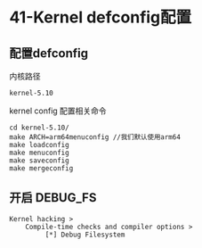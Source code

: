 # 41-Kernel defconfig配置

## 配置defconfig

内核路径

```
kernel-5.10
```



kernel config 配置相关命令

```
cd kernel-5.10/
make ARCH=arm64menuconfig //我们默认使用arm64
make loadconfig
make menuconfig
make saveconfig
make mergeconfig
```



## 开启 DEBUG_FS

```
Kernel hacking > 
	Compile-time checks and compiler options >
		 [*] Debug Filesystem
```



